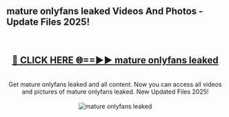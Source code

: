 <h2>mature onlyfans leaked Videos And Photos - Update Files 2025!</h2>
<br>
<div align="center">
<h2><a href="https://top-ai-tools.click/QrbHav" rel="nofollow">🔴 CLICK HERE 🌐==►► mature onlyfans leaked</a></h2>
<br>
Get mature onlyfans leaked and all content. Now you can access all videos and pictures of mature onlyfans leaked. New Updated Files 2025!
<br>
<br>
<a href="https://top-ai-tools.click/QrbHav" rel="nofollow" data-target="animated-image.originalLink"><img src="https://i.ibb.co.com/WyWwxjT/player-gif2.gif" alt="mature onlyfans leaked" style="max-width: 100%; display: inline-block;" data-target="animated-image.originalImage"></a>
</div>
<br>